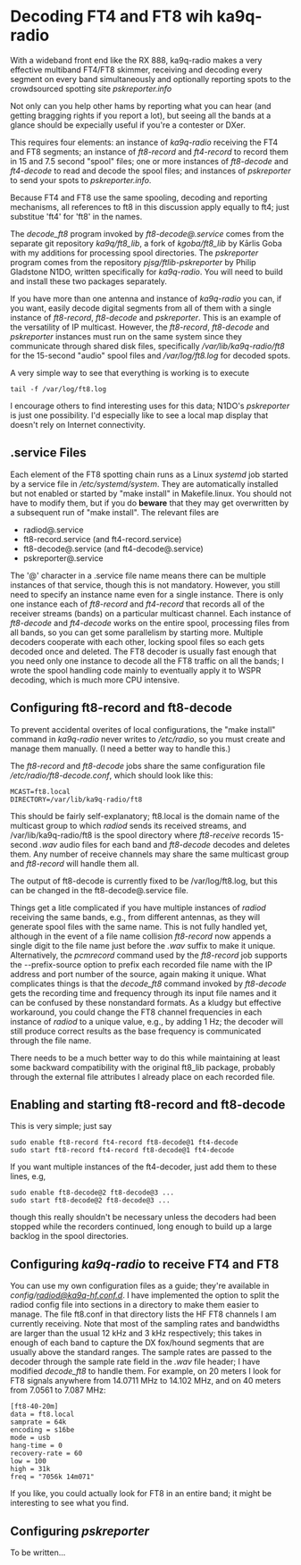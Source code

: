 # Decoding FT4 and FT8 wih ka9q-radio
With a wideband front end like the RX 888, ka9q-radio makes a very
effective multiband FT4/FT8 skimmer, receiving and decoding every segment
on every band simultaneously and optionally reporting spots to the crowdsourced
spotting site *pskreporter.info*

Not only can you help other hams by reporting what you can hear (and
getting bragging rights if you report a lot), but seeing all the bands
at a glance should be expecially useful if you're a contester
or DXer.

This requires four elements: an instance of *ka9q-radio* receiving the
FT4 and FT8 segments; an instance of *ft8-record* and *ft4-record* to
record them in 15 and 7.5 second "spool" files; one
or more instances of *ft8-decode* and *ft4-decode* to read and decode
the spool files; and instances of *pskreporter* to send your spots to
*pskreporter.info*.

Because FT4 and FT8 use the same spooling, decoding and reporting
mechanisms, all references to ft8 in this discussion apply equally to
ft4; just substitue 'ft4' for 'ft8' in the names.

The *decode_ft8* program invoked by *ft8-decode@.service* comes from
the separate git repository *ka9q/ft8_lib*, a fork of *kgoba/ft8_lib*
by Kārlis Goba with my additions for processing spool directories. The
*pskreporter* program comes from the repository
*pjsg/ftlib-pskreporter* by Philip Gladstone N1DO, written
specifically for *ka9q-radio*. You will need to build and install
these two packages separately.

If you have more than one antenna and instance of *ka9q-radio* you
can, if you want, easily decode digital segments from all of them with
a single instance of *ft8-record*, *ft8-decode* and *pskreporter*.
This is an example of the versatility of IP multicast. However, the
*ft8-record*, *ft8-decode* and *pskreporter* instances must run on the
same system since they communicate through shared disk files,
specifically */var/lib/ka9q-radio/ft8* for the 15-second "audio" spool
files and */var/log/ft8.log* for decoded spots.

A very simple way to see that everything is working is to execute
```
tail -f /var/log/ft8.log
```
I encourage others to find interesting uses for this data; N1DO's *pskreporter*
is just one possibility. I'd especially like to see a local map display
that doesn't rely on Internet connectivity.


## .service Files

Each element of the FT8 spotting chain runs as a Linux *systemd* job
started by a service file in */etc/systemd/system*. They are
automatically installed but not enabled or started by "make install"
in Makefile.linux.  You should not have to modify them, but if you do
**beware** that they may get overwritten by a subsequent run of "make
install". The relevant files are

- radiod@.service
- ft8-record.service (and ft4-record.service)
- ft8-decode@.service (and ft4-decode@.service)
- pskreporter@.service

The '@' character in a .service file name means there can be multiple
instances of that service, though this is not mandatory. However, you
still need to specify an instance name even for a single instance.
There is only one instance each of *ft8-record* and *ft4-record* that
records all of the receiver streams (bands) on a particular multicast
channel. Each instance of *ft8-decode* and *ft4-decode* works on the
entire spool, processing files from all bands, so you can get some
parallelism by starting more.  Multiple decoders cooperate with each
other, locking spool files so each gets decoded once and deleted.  The
FT8 decoder is usually fast enough that you need only one instance to
decode all the FT8 traffic on all the bands; I wrote the spool
handling code mainly to eventually apply it to WSPR decoding, which is
much more CPU intensive.

## Configuring ft8-record and ft8-decode

To prevent accidental overites of local configurations, the "make
install" command in *ka9q-radio* never writes to */etc/radio*, so you
must create and manage them manually.  (I need a better way to handle this.)

The *ft8-record* and *ft8-decode* jobs share the same configuration file
*/etc/radio/ft8-decode.conf*, which should look like this:
```
MCAST=ft8.local
DIRECTORY=/var/lib/ka9q-radio/ft8
```
This should be fairly self-explanatory; ft8.local is the domain
name of the multicast group to which *radiod* sends its received streams,
and /var/lib/ka9q-radio/ft8 is the spool directory where *ft8-receive*
records 15-second *.wav* audio files for each band and *ft8-decode* decodes
and deletes them. Any number of receive channels may share the same multicast
group and *ft8-record* will handle them all.

The output of ft8-decode is currently fixed to be /var/log/ft8.log, but this
can be changed in the ft8-decode@.service file.

Things get a litle complicated if you have multiple instances of
*radiod* receiving the same bands, e.g., from different antennas, as
they will generate spool files with the same name. This is not fully
handled yet, although in the event of a file name collision
*ft8-record* now appends a single digit to the file name just before
the *.wav* suffix to make it unique.  Alternatively, the *pcmrecord*
command used by the *ft8-record* job supports the --prefix-source
option to prefix each recorded file name with the IP address and port
number of the source, again making it unique.  What complicates things
is that the *decode_ft8* command invoked by *ft8-decode* gets the
recording time and frequency through its input file names and it can be
confused by these nonstandard formats. As a kludgy but effective workaround, you
could change the FT8 channel frequencies in each instance of *radiod*
to a unique value, e.g., by adding 1 Hz; the decoder will still
produce correct results as the base frequency is communicated through
the file name.

There needs to be a much better way to do this while maintaining at least
some backward compatibility with the original ft8_lib package, probably
through the external file attributes I already place on each recorded file.

## Enabling and starting ft8-record and ft8-decode

This is very simple; just say
```
sudo enable ft8-record ft4-record ft8-decode@1 ft4-decode
sudo start ft8-record ft4-record ft8-decode@1 ft4-decode
```
If you want multiple instances of the ft4-decoder, just add them to these lines, e.g,
```
sudo enable ft8-decode@2 ft8-decode@3 ...
sudo start ft8-decode@2 ft8-decode@3 ...
```
though this really shouldn't be necessary unless the decoders had been
stopped while the recorders continued, long enough to build up a
large backlog in the spool directories.

## Configuring *ka9q-radio* to receive FT4 and FT8

You can use my own configuration files as a guide; they're available
in *config/radiod@ka9q-hf.conf.d*. I have implemented the option to
split the radiod config file into sections in a directory to make them
easier to manage. The file ft8.conf in that directory lists the HF FT8
channels I am currently receiving. Note that most of the sampling
rates and bandwidths are larger than the usual 12 kHz and 3 kHz
respectively; this takes in enough of each band to capture the DX
fox/hound segments that are usually above the standard ranges.
The sample rates are passed to the decoder through the sample rate 
field in the *.wav* file header; I have modified *decode_ft8* to handle them.
For example, on 20 meters I look for FT8 signals anywhere from 14.0711 MHz to 14.102 MHz,
and on 40 meters from 7.0561 to 7.087 MHz:
```
[ft8-40-20m]
data = ft8.local
samprate = 64k
encoding = s16be
mode = usb
hang-time = 0
recovery-rate = 60
low = 100
high = 31k
freq = "7056k 14m071"
```

If you like, you could actually look for FT8 in an entire band;
it might be interesting to see what you find.

## Configuring *pskreporter*
To be written...

